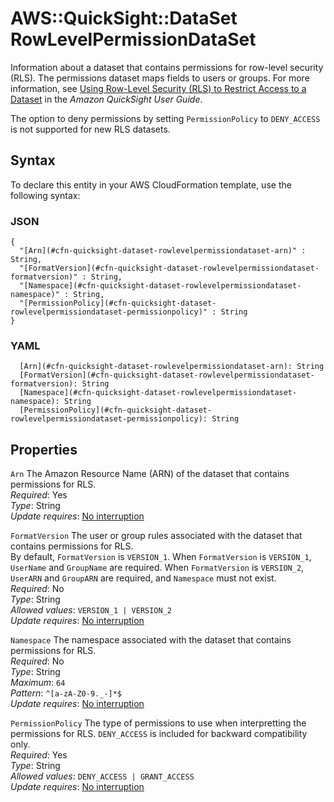 # AWS::QuickSight::DataSet RowLevelPermissionDataSet<a name="aws-properties-quicksight-dataset-rowlevelpermissiondataset"></a>

Information about a dataset that contains permissions for row\-level security \(RLS\)\. The permissions dataset maps fields to users or groups\. For more information, see [Using Row\-Level Security \(RLS\) to Restrict Access to a Dataset](https://docs.aws.amazon.com/quicksight/latest/user/restrict-access-to-a-data-set-using-row-level-security.html) in the *Amazon QuickSight User Guide*\.

The option to deny permissions by setting `PermissionPolicy` to `DENY_ACCESS` is not supported for new RLS datasets\.

## Syntax<a name="aws-properties-quicksight-dataset-rowlevelpermissiondataset-syntax"></a>

To declare this entity in your AWS CloudFormation template, use the following syntax:

### JSON<a name="aws-properties-quicksight-dataset-rowlevelpermissiondataset-syntax.json"></a>

```
{
  "[Arn](#cfn-quicksight-dataset-rowlevelpermissiondataset-arn)" : String,
  "[FormatVersion](#cfn-quicksight-dataset-rowlevelpermissiondataset-formatversion)" : String,
  "[Namespace](#cfn-quicksight-dataset-rowlevelpermissiondataset-namespace)" : String,
  "[PermissionPolicy](#cfn-quicksight-dataset-rowlevelpermissiondataset-permissionpolicy)" : String
}
```

### YAML<a name="aws-properties-quicksight-dataset-rowlevelpermissiondataset-syntax.yaml"></a>

```
  [Arn](#cfn-quicksight-dataset-rowlevelpermissiondataset-arn): String
  [FormatVersion](#cfn-quicksight-dataset-rowlevelpermissiondataset-formatversion): String
  [Namespace](#cfn-quicksight-dataset-rowlevelpermissiondataset-namespace): String
  [PermissionPolicy](#cfn-quicksight-dataset-rowlevelpermissiondataset-permissionpolicy): String
```

## Properties<a name="aws-properties-quicksight-dataset-rowlevelpermissiondataset-properties"></a>

`Arn`  <a name="cfn-quicksight-dataset-rowlevelpermissiondataset-arn"></a>
The Amazon Resource Name \(ARN\) of the dataset that contains permissions for RLS\.  
*Required*: Yes  
*Type*: String  
*Update requires*: [No interruption](https://docs.aws.amazon.com/AWSCloudFormation/latest/UserGuide/using-cfn-updating-stacks-update-behaviors.html#update-no-interrupt)

`FormatVersion`  <a name="cfn-quicksight-dataset-rowlevelpermissiondataset-formatversion"></a>
The user or group rules associated with the dataset that contains permissions for RLS\.  
By default, `FormatVersion` is `VERSION_1`\. When `FormatVersion` is `VERSION_1`, `UserName` and `GroupName` are required\. When `FormatVersion` is `VERSION_2`, `UserARN` and `GroupARN` are required, and `Namespace` must not exist\.  
*Required*: No  
*Type*: String  
*Allowed values*: `VERSION_1 | VERSION_2`  
*Update requires*: [No interruption](https://docs.aws.amazon.com/AWSCloudFormation/latest/UserGuide/using-cfn-updating-stacks-update-behaviors.html#update-no-interrupt)

`Namespace`  <a name="cfn-quicksight-dataset-rowlevelpermissiondataset-namespace"></a>
The namespace associated with the dataset that contains permissions for RLS\.  
*Required*: No  
*Type*: String  
*Maximum*: `64`  
*Pattern*: `^[a-zA-Z0-9._-]*$`  
*Update requires*: [No interruption](https://docs.aws.amazon.com/AWSCloudFormation/latest/UserGuide/using-cfn-updating-stacks-update-behaviors.html#update-no-interrupt)

`PermissionPolicy`  <a name="cfn-quicksight-dataset-rowlevelpermissiondataset-permissionpolicy"></a>
The type of permissions to use when interpretting the permissions for RLS\. `DENY_ACCESS` is included for backward compatibility only\.  
*Required*: Yes  
*Type*: String  
*Allowed values*: `DENY_ACCESS | GRANT_ACCESS`  
*Update requires*: [No interruption](https://docs.aws.amazon.com/AWSCloudFormation/latest/UserGuide/using-cfn-updating-stacks-update-behaviors.html#update-no-interrupt)
